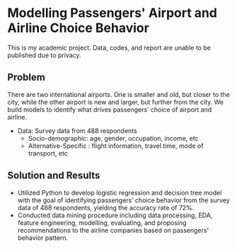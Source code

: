 # Modelling Passengers' Airport and Airline Choice Behavior

This is my academic project. Data, codes, and report are unable to be published due to privacy. 

## Problem

There are two international airports. One is smaller and old, but closer to the city, while the other airport is new and larger, but further from the city. We build models to identify what drives passengers’ choice of airport and airline. 

* Data: Survey data from 488 respondents
  * Socio-demographic: age, gender, occupation, income, etc
  * Alternative-Specific : flight information, travel time, mode of transport, etc
  
## Solution and Results

* Utilized Python to develop logistic regression and decision tree model with the goal of identifying passengers’ choice behavior from the survey data of 488 respondents, yielding the accuracy rate of 72%.
* Conducted data mining procedure including data processing, EDA, feature engineering, modelling, evaluating, and proposing recommendations to the airline companies based on passengers' behavior pattern.

